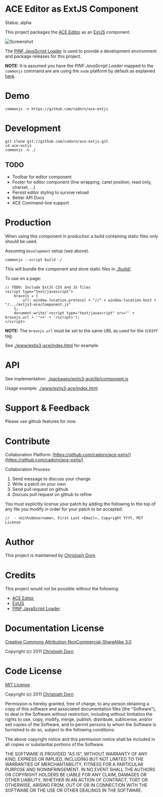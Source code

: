ACE Editor as ExtJS Component
=============================

Status: alpha

This project packages the [ACE Editor](http://ace.ajax.org/) as an [ExtJS](http://www.sencha.com/products/extjs/) component.

![Screenshot](https://github.com/cadorn/ace-extjs/raw/master/docs/images/screenshot_1.png)

The [PINF JavaScript Loader](https://github.com/pinf/loader-js) is used to provide a development environment and package releases for this project.

**NOTE:** It is assumed you have the _PINF JavaScript Loader_ mapped to the `commonjs` command are are using the `node` platform by default as explained [here](https://github.com/pinf/loader-js/blob/master/docs/Setup.md).

Demo
====

    commonjs -v https://github.com/cadorn/ace-extjs


Development
===========

    git clone git://github.com/cadorn/ace-extjs.git
    cd ace-extjs
    commonjs -v ./

TODO
----

  * Toolbar for editor component
  * Footer for editor component (line wrapping, caret position, read only, charset, ...)
  * Persist editor styling to survive reload
  * Better API Docs
  * ACE Command-line support


Production
==========

When using this component in production a build containing static files only should be used.

Assuming `Development` setup (see above).

    commonjs --script build ./

This will bundle the component and store static files in [./build/](https://github.com/cadorn/ace-extjs/tree/master/build).

To use on a page:

    // TODO: Include ExtJS CSS and JS files
    <script type="text/javascript">
        bravojs = {
            url: window.location.protocol + "//" + window.location.host + "/.../extjs3-ace/Component.js"
        };
        document.write('<script type="text/javascript" src="' + bravojs.url + '"><' + '/script>');
    </script>

**NOTE:** The `bravojs.url` must be set to the same URL as used for the `SCRIPT` tag.

See [./www/extjs3-ace/index.html](https://github.com/cadorn/ace-extjs/blob/master/www/extjs3-ace/index.html) for example.


API
===

See implementation: [./packages/extjs3-ace/lib/component.js](https://github.com/cadorn/ace-extjs/blob/master/packages/extjs3-ace/lib/component.js)

Usage example: [./www/extjs3-ace/index.html](https://github.com/cadorn/ace-extjs/blob/master/www/extjs3-ace/index.html)


Support & Feedback
==================

Please use github features for now.


Contribute
==========

Collaboration Platform: [https://github.com/cadorn/ace-extjs/](https://github.com/cadorn/ace-extjs/)

Collaboration Process:

  1. Send message to discuss your change
  2. Write a patch on your own
  3. Send pull request on github
  4. Discuss pull request on github to refine

You must explicitly license your patch by adding the following to the top of any file you modify
in order for your patch to be accepted:

    //  - <GithubUsername>, First Last <Email>, Copyright YYYY, MIT License


Author
======

This project is maintained by [Christoph Dorn](http://www.christophdorn.com/).


Credits
=======

This project would not be possible without the following:

  * [ACE Editor](http://ace.ajax.org/)
  * [ExtJS](http://www.sencha.com/products/extjs/)
  * [PINF JavaScript Loader](https://github.com/pinf/loader-js)


Documentation License
=====================

[Creative Commons Attribution-NonCommercial-ShareAlike 3.0](http://creativecommons.org/licenses/by-nc-sa/3.0/)

Copyright (c) 2011 [Christoph Dorn](http://www.christophdorn.com/)


Code License
============

[MIT License](http://www.opensource.org/licenses/mit-license.php)

Copyright (c) 2011 [Christoph Dorn](http://www.christophdorn.com/)

Permission is hereby granted, free of charge, to any person obtaining a copy
of this software and associated documentation files (the "Software"), to deal
in the Software without restriction, including without limitation the rights
to use, copy, modify, merge, publish, distribute, sublicense, and/or sell
copies of the Software, and to permit persons to whom the Software is
furnished to do so, subject to the following conditions:

The above copyright notice and this permission notice shall be included in
all copies or substantial portions of the Software.

THE SOFTWARE IS PROVIDED "AS IS", WITHOUT WARRANTY OF ANY KIND, EXPRESS OR
IMPLIED, INCLUDING BUT NOT LIMITED TO THE WARRANTIES OF MERCHANTABILITY,
FITNESS FOR A PARTICULAR PURPOSE AND NONINFRINGEMENT. IN NO EVENT SHALL THE
AUTHORS OR COPYRIGHT HOLDERS BE LIABLE FOR ANY CLAIM, DAMAGES OR OTHER
LIABILITY, WHETHER IN AN ACTION OF CONTRACT, TORT OR OTHERWISE, ARISING FROM,
OUT OF OR IN CONNECTION WITH THE SOFTWARE OR THE USE OR OTHER DEALINGS IN
THE SOFTWARE.
